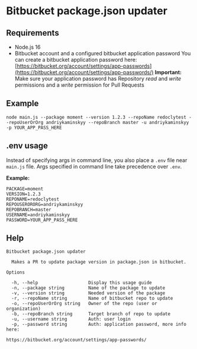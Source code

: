 # Bitbucket package.json updater

## Requirements

* Node.js 16
* Bitbucket account and a configured bitbucket application password
You can create a bitbucket application password here: [https://bitbucket.org/account/settings/app-passwords](https://bitbucket.org/account/settings/app-passwords/)
**Important:** Make sure your application password has Repository *read* and *write* permissions and a *write* permission for Pull Requests

## Example

```
node main.js --package moment --version 1.2.3 --repoName redoclytest --repoUserOrOrg andriykaminskyy --repoBranch master -u andriykaminskyy -p YOUR_APP_PASS_HERE
```

## .env usage

Instead of specifying args in command line, you also place a `.env` file near `main.js` file.  Args specified in command line take precedence over `.env`.

**Example:**
```
PACKAGE=moment
VERSION=1.2.3
REPONAME=redoclytest
REPOUSERORORG=andriykaminskyy
REPOBRANCH=master
USERNAME=andriykaminskyy
PASSWORD=YOUR_APP_PASS_HERE
```

## Help

```
Bitbucket package.json updater

  Makes a PR to update package version in package.json in bitbucket. 

Options

  -h, --help                   Display this usage guide                                                      
  -n, --package string         Name of the package to update                                                 
  -v, --version string         Needed version of the package                                                 
  -r, --repoName string        Name of bitbucket repo to update                                              
  -o, --repoUserOrOrg string   Owner of the repo (user or organization)                                      
  -b, --repoBranch string      Target branch of repo to update                                               
  -u, --username string        Auth: user login                                                              
  -p, --password string        Auth: application password, more info here:                                   
                               https://bitbucket.org/account/settings/app-passwords/
```


